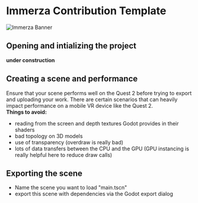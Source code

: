 # Immerza Contribution Template
![Immerza Banner](DocImg/banner.png)
## Opening and intializing the project
**under construction**

## Creating a scene and performance
Ensure that your scene performs well on the Quest 2 before trying to export and uploading your work. There are certain scenarios that can heavily impact performance on a mobile VR device like the Quest 2. <br> 
**Things to avoid:**
- reading from the screen and depth textures Godot provides in their shaders
- bad topology on 3D models
- use of transparency (overdraw is really bad)
- lots of data transfers between the CPU and the GPU (GPU instancing is really helpful here to reduce draw calls)

## Exporting the scene
- Name the scene you want to load "main.tscn"
- export this scene with dependencies via the Godot export dialog
